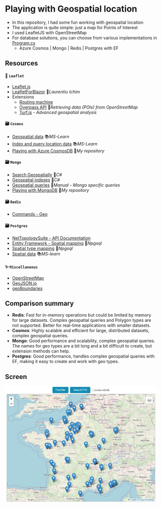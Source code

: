 # Playing with Geospatial location

- In this repository, I had some fun working with geospatial location
- The application is quite simple: just a map for Points of Interest
- I used LeafletJS with OpenStreetMap
- For database solutions, you can choose from various implementations in [Program.cs](GeospatialWeb/Program.cs)
  - Azure Cosmos | Mongo | Redis | Postgres with EF

## Resources

#### 🍃 `Leaflet`

- [Leaflet.js](https://leafletjs.com)
- [LeafletForBlazor](https://github.com/ichim/LeafletForBlazor-NuGet) 👤*Laurentiu Ichim*
- Extensions
  - [Routing machine](https://www.liedman.net/leaflet-routing-machine)
  - [Overpass API](https://overpass-turbo.eu) 📓*Retrieving data (POIs) from OpenStreetMap*
  - [Turf.js](https://turfjs.org) - *Advanced geospatial analysis*

#### 🗃️ `Cosmos`

- [Geospatial data](https://learn.microsoft.com/en-us/azure/cosmos-db/nosql/query/geospatial) 📚*MS-Learn*
- [Index and query location data](https://learn.microsoft.com/en-us/azure/cosmos-db/nosql/how-to-geospatial-index-query) 📚*MS-Learn*
- [Playing with Azure CosmosDB](https://github.com/19balazs86/AzureCosmosDB) 👤*My repository*

#### 🗃️ `Mongo`

- [Search Geospatially](https://www.mongodb.com/docs/drivers/csharp/current/fundamentals/geo) 📓*C#*
- [Geospatial indexes](https://www.mongodb.com/docs/drivers/csharp/current/fundamentals/indexes/#geospatial-indexes) 📓*C#*
- [Geospatial queries](https://www.mongodb.com/docs/manual/geospatial-queries) 📓*Manual - Mongo specific queries*
- [Playing with MongoDB](https://github.com/19balazs86/PlayingWithMongoDB) 👤*My repository*

#### 🗃️ `Redis`

- [Commands - Geo](https://redis.io/docs/latest/commands/?group=geo)

#### 🗃️ `Postgres`

- [NetTopologySuite - API Documentation](https://nettopologysuite.github.io/NetTopologySuite/api/NetTopologySuite.html)
- [Entity Framework - Spatial mapping](https://www.npgsql.org/efcore/mapping/nts.html) 📓*Npgsql*
- [Spatial type mapping](https://www.npgsql.org/doc/types/nts.html) 📓*Npgsql*
- [Spatial data](https://learn.microsoft.com/en-us/ef/core/modeling/spatial) 📚*MS-learn*

#### ✨ `Miscellaneous`

- [OpenStreetMap](https://www.openstreetmap.org)
- [GeoJSON.io](https://geojson.io)
- [geoBoundaries](https://www.geoboundaries.org/index.html)

## Comparison summary
- **Redis**: Fast for in-memory operations but could be limited by memory for large datasets. Complex geospatial queries and Polygon types are not supported. Better for real-time applications with smaller datasets.
- **Cosmos**: Highly scalable and efficient for large, distributed datasets, complex geospatial queries.
- **Mongo**: Good performance and scalability, complex geospatial queries. The names for geo types are a bit long and a bit difficult to create, but extension methods can help.
- **Postgres**: Good performance, handles complex geospatial queries with EF, making it easy to create and work with geo types.

## Screen

![Screen](Screen.JPG)